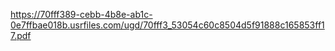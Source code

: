 https://70fff389-cebb-4b8e-ab1c-0e7ffbae018b.usrfiles.com/ugd/70fff3_53054c60c8504d5f91888c165853ff17.pdf
